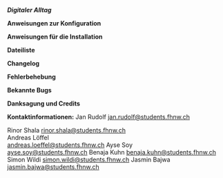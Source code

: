 ***Digitaler Alltag***


**Anweisungen zur Konfiguration**

**Anweisungen für die Installation**

**Dateiliste**

**Changelog**

**Fehlerbehebung**

**Bekannte Bugs**

**Danksagung und Credits**

**Kontaktinformationen:**
Jan Rudolf jan.rudolf@students.fhnw.ch

Rinor Shala	
rinor.shala@students.fhnw.ch	
Andreas Löffel	
andreas.loeffel@students.fhnw.ch
Ayse Soy	
ayse.soy@students.fhnw.ch
Benaja Kuhn	
benaja.kuhn@students.fhnw.ch
Simon Wildi	
simon.wildi@students.fhnw.ch
Jasmin Bajwa
jasmin.bajwa@students.fhnw.ch
